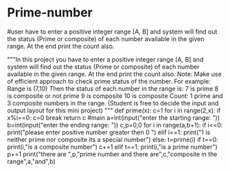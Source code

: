 # Prime-number
#user  have to enter a positive integer range [A, B] and system will find out the status (Prime or composite) of each number available in the given range. At the end print the count also.

"""In this project you have to enter a positive integer range [A, B] and system will find out the status (Prime or composite) of each number available in the given range. At the end print the count also.
Note: Make use of efficient approach to check prime status of the number.
For example:
Range is (7,10) 
Then the status of each number in the range is:
7 is prime
8 is composite or not prime
9 is composite
10 is composite
Count: 1 prime and 3 composite numbers in the range.
(Student is free to decide the input and output layout for this mini project)
"""
def prime(x):
    c=1
    for i in range(2,x):
        if x%i==0:
            c=0
            break
    return c
#main
a=int(input("enter the starting range: "))
b=int(input("enter the ending range: "))
c,p=0,0
for i in range(a,b+1):
    if i<=0:
        print("please enter positive number greater then 0 ")
    elif i==1:
        print("1 is neither prime nor composite its a special number")
    else:
        t=prime(i)
        if t==0:
            print(i,"is a composite number")
            c+=1
        elif t==1:
            print(i,"is a prime number")
            p+=1
print("there are ",p,"prime number and  there are",c,"composite in the range",a,"and",b)


        
            
            
